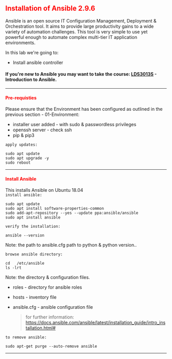 ## <font color='red'>Installation of Ansible 2.9.6</font>
Ansible is an open source IT Configuration Management, Deployment & Orchestration tool. It aims to provide large productivity gains to a wide variety of automation challenges. This tool is very simple to use yet powerful enough to automate complex multi-tier IT application environments. 

In this lab we're going to:
* Install ansible controller

#### If you're new to Ansible you may want to take the course: [LDS3013S](https://learning.lumada.hitachivantara.com/course/introduction-to-ansible-lds3013s) - Introduction to Ansible.

---

#### <font color='red'>Pre-requisties</font> 
Please ensure that the Environment has been configured as outlined in the previous section - 01-Environment:
* installer user added - with sudo & passwordless privileges
* openssh server - check ssh
* pip & pip3

``apply updates:``
```
sudo apt update
sudo apt upgrade -y
sudo reboot
```

---

#### <font color='red'>Install Ansible</font> 
This installs Ansible on Ubuntu 18.04  
``install ansible:``
```
sudo apt update
sudo apt install software-properties-common
sudo add-apt-repository --yes --update ppa:ansible/ansible
sudo apt install ansible
```
``verify the installation:``
```
ansible --version
```
Note: the path to ansible.cfg  path to python & python version..  

``browse ansible directory:``
```
cd   /etc/ansible
ls -lrt
```
Note: the directory & configuration files.
* roles - directory for ansible roles
* hosts - inventory file
* ansible.cfg - ansible configuration file

  > for further information: https://docs.ansible.com/ansible/latest/installation_guide/intro_installation.html#


``to remove ansible:``
```
sudo apt-get purge --auto-remove ansible 
```

---